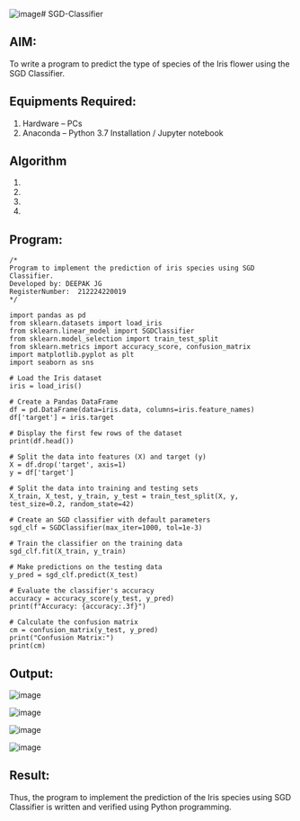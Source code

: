 ![image](https://github.com/user-attachments/assets/4de7dd2d-a957-43c1-837d-20d216e02462)# SGD-Classifier
## AIM:
To write a program to predict the type of species of the Iris flower using the SGD Classifier.

## Equipments Required:
1. Hardware – PCs
2. Anaconda – Python 3.7 Installation / Jupyter notebook

## Algorithm
1. 
2. 
3. 
4. 

## Program:
```
/*
Program to implement the prediction of iris species using SGD Classifier.
Developed by: DEEPAK JG
RegisterNumber:  212224220019
*/
```
```
import pandas as pd
from sklearn.datasets import load_iris
from sklearn.linear_model import SGDClassifier
from sklearn.model_selection import train_test_split
from sklearn.metrics import accuracy_score, confusion_matrix
import matplotlib.pyplot as plt
import seaborn as sns

# Load the Iris dataset
iris = load_iris()

# Create a Pandas DataFrame
df = pd.DataFrame(data=iris.data, columns=iris.feature_names)
df['target'] = iris.target

# Display the first few rows of the dataset
print(df.head())

# Split the data into features (X) and target (y)
X = df.drop('target', axis=1)
y = df['target']

# Split the data into training and testing sets
X_train, X_test, y_train, y_test = train_test_split(X, y, test_size=0.2, random_state=42)

# Create an SGD classifier with default parameters
sgd_clf = SGDClassifier(max_iter=1000, tol=1e-3)

# Train the classifier on the training data
sgd_clf.fit(X_train, y_train)

# Make predictions on the testing data
y_pred = sgd_clf.predict(X_test)

# Evaluate the classifier's accuracy
accuracy = accuracy_score(y_test, y_pred)
print(f"Accuracy: {accuracy:.3f}")

# Calculate the confusion matrix
cm = confusion_matrix(y_test, y_pred)
print("Confusion Matrix:")
print(cm)
```

## Output:
![image](https://github.com/user-attachments/assets/e4df8e41-5448-4f41-904d-0230ed160a9e)

![image](https://github.com/user-attachments/assets/d3129087-815a-4430-9e5d-fc61b9d6669f)

![image](https://github.com/user-attachments/assets/a0e2d00a-db65-46ff-bcd7-e7f091b8d6db)

![image](https://github.com/user-attachments/assets/74ec5193-17f4-4cf0-a9c9-c62c0697802c)


## Result:
Thus, the program to implement the prediction of the Iris species using SGD Classifier is written and verified using Python programming.
